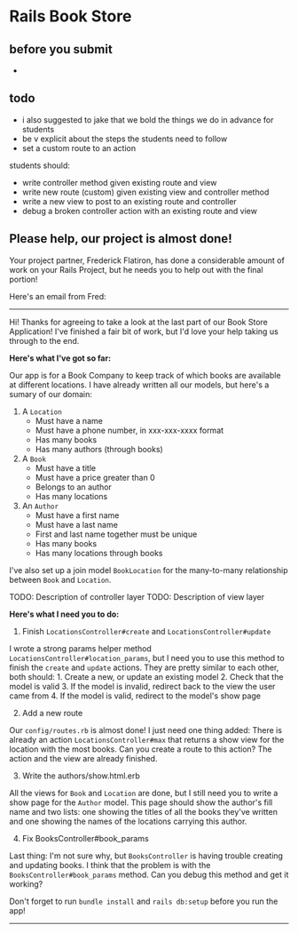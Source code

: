 # Rails Book Store

## before you submit
-
## todo

- i also suggested to jake that we bold the things we do in advance for students
- be v explicit about the steps the students need to follow
- set a custom route to an action

students should:
- write controller method given existing route and view
- write new route (custom) given existing view and controller method
- write a new view to post to an existing route and controller
- debug a broken controller action with an existing route and view

## Please help, our project is almost done!
Your project partner, Frederick Flatiron, has done a considerable amount of work on your Rails Project, but he needs you to help out with the final portion!

Here's an email from Fred:

---
Hi!
Thanks for agreeing to take a look at the last part of our Book Store Application!
I've finished a fair bit of work, but I'd love your help taking us through to the end.

**Here's what I've got so far:**

Our app is for a Book Company to keep track of which books are available at different locations. I have already written all our models, but here's a sumary of our domain:

1. A `Location`
    * Must have a name
	* Must have a phone number, in xxx-xxx-xxxx format
	* Has many books
	* Has many authors (through books)
2. A `Book`
    * Must have a title
	* Must have a price greater than 0
    * Belongs to an author
	* Has many locations
3. An `Author`
    * Must have a first name
	* Must have a last name
	* First and last name together must be unique
	* Has many books
	* Has many locations through books
	
I've also set up a join model `BookLocation` for the many-to-many relationship between `Book` and `Location`.

TODO: Description of controller layer
TODO: Description of view layer
	
**Here's what I need you to do:**
1. Finish `LocationsController#create` and `LocationsController#update`

I wrote a strong params helper method `LocationsController#location_params`, but I need you to use this method to finish the `create` and `update` actions. They are pretty similar to each other, both should:
    1. Create a new, or update an existing model
	2. Check that the model is valid
	3. If the model is invalid, redirect back to the view the user came from
	4. If the model is valid, redirect to the model's show page

2. Add a new route

Our `config/routes.rb` is almost done! I just need one thing added: There is already an action `LocationsController#max` that returns a show view for the location with the most books. Can you create a route to this action? The action and the view are already finished.

3. Write the authors/show.html.erb

All the views for `Book` and `Location` are done, but I still need you to write a show page for the `Author` model. This page should show the author's fill name and two lists: one showing the titles of all the books they've written and one showing the names of the locations carrying this author.

4. Fix BooksController#book_params

Last thing: I'm not sure why, but `BooksController` is having trouble creating and updating books. I think that the problem is with the `BooksController#book_params` method. Can you debug this method and get it working?

Don't forget to run `bundle install` and `rails db:setup` before you run the app!

---

